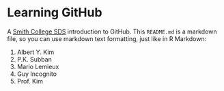 # Learning GitHub

A [Smith College SDS](https://www.smith.edu/academics/statistics) introduction to GitHub. This `README.md` is a markdown file, so you can use markdown text formatting, just like in R Markdown:

1. Albert Y. Kim
1. P.K. Subban
1. Mario Lemieux
1. Guy Incognito
1. Prof. Kim
